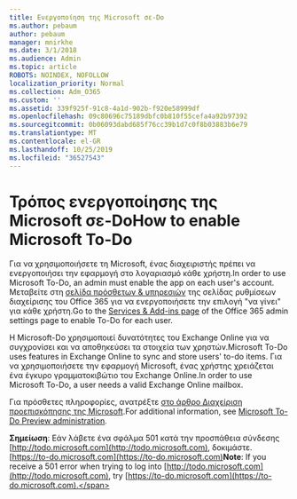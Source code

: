 ```yaml
---
title: Ενεργοποίηση της Microsoft σε-Do
ms.author: pebaum
author: pebaum
manager: mnirkhe
ms.date: 3/1/2018
ms.audience: Admin
ms.topic: article
ROBOTS: NOINDEX, NOFOLLOW
localization_priority: Normal
ms.collection: Adm_O365
ms.custom: ''
ms.assetid: 339f925f-91c8-4a1d-902b-f920e58999df
ms.openlocfilehash: 09c80696c75189dbfc0b810f55cefa4a92b97392
ms.sourcegitcommit: 0b06093dabd685f76cc39b1d7c0f8b03883b6e79
ms.translationtype: MT
ms.contentlocale: el-GR
ms.lasthandoff: 10/25/2019
ms.locfileid: "36527543"
---
```

# <a name="how-to-enable-microsoft-to-do"></a><span data-ttu-id="ec146-102">Τρόπος ενεργοποίησης της Microsoft σε-Do</span><span class="sxs-lookup"><span data-stu-id="ec146-102">How to enable Microsoft To-Do</span></span>

<span data-ttu-id="ec146-103">Για να χρησιμοποιήσετε τη Microsoft, ένας διαχειριστής πρέπει να ενεργοποιήσει την εφαρμογή στο λογαριασμό κάθε χρήστη.</span><span class="sxs-lookup"><span data-stu-id="ec146-103">In order to use Microsoft To-Do, an admin must enable the app on each user's account.</span></span> <span data-ttu-id="ec146-104">Μεταβείτε στη [σελίδα πρόσθετων &amp; υπηρεσιών](https://portal.office.com/adminportal/home#/Settings/ServicesAndAddIns) της σελίδας ρυθμίσεων διαχείρισης του Office 365 για να ενεργοποιήσετε την επιλογή "να γίνει" για κάθε χρήστη.</span><span class="sxs-lookup"><span data-stu-id="ec146-104">Go to the [Services &amp; Add-ins page](https://portal.office.com/adminportal/home#/Settings/ServicesAndAddIns) of the Office 365 admin settings page to enable To-Do for each user.</span></span> 
  
<span data-ttu-id="ec146-105">Η Microsoft-Do χρησιμοποιεί δυνατότητες του Exchange Online για να συγχρονίσει και να αποθηκεύσει τα στοιχεία των χρηστών.</span><span class="sxs-lookup"><span data-stu-id="ec146-105">Microsoft To-Do uses features in Exchange Online to sync and store users' to-do items.</span></span> <span data-ttu-id="ec146-106">Για να χρησιμοποιήσετε την εφαρμογή Microsoft, ένας χρήστης χρειάζεται ένα έγκυρο γραμματοκιβώτιο του Exchange Online.</span><span class="sxs-lookup"><span data-stu-id="ec146-106">In order to use Microsoft To-Do, a user needs a valid Exchange Online mailbox.</span></span>
  
<span data-ttu-id="ec146-107">Για πρόσθετες πληροφορίες, ανατρέξτε [στο άρθρο Διαχείριση προεπισκόπησης της Microsoft](https://support.office.com/article/490c1a8c-2333-4952-8125-841afadb9620.aspx).</span><span class="sxs-lookup"><span data-stu-id="ec146-107">For additional information, see [Microsoft To-Do Preview administration](https://support.office.com/article/490c1a8c-2333-4952-8125-841afadb9620.aspx).</span></span>
  
 <span data-ttu-id="ec146-108">**Σημείωση**: Εάν λάβετε ένα σφάλμα 501 κατά την προσπάθεια σύνδεσης [http://todo.microsoft.com](http://todo.microsoft.com), δοκιμάστε. [https://to-do.microsoft.com](https://to-do.microsoft.com)</span><span class="sxs-lookup"><span data-stu-id="ec146-108">**Note**: If you receive a 501 error when trying to log into [http://todo.microsoft.com](http://todo.microsoft.com), try [https://to-do.microsoft.com](https://to-do.microsoft.com).</span></span>
  

